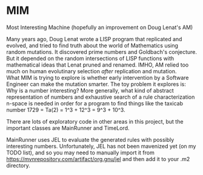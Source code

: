 # MIM
Most Interesting Machine (hopefully an improvement on Doug Lenat's AM)

Many years ago, Doug Lenat wrote a LISP program that replicated and evolved, and tried to find truth about the world of Mathematics using random mutations.
It discovered prime numbers and Goldbach's conjecture. But it depended on the random intersections of LISP functions with mathematical ideas that Lenat pruned and renamed.
IMHO, AM relied too much on human evolutinary selection *after* replication and mutation.  
What MIM is trying to explore is whether early intervention by a Software Engineer can make the mutation smarter.
The toy problem it explores is: Why is a number interesting?
More generally, what kind of abstract representation of numbers and exhaustive search of a rule characterization n-space 
is needed in order for a program to find things like the taxicab number 1729 = Ta(2) = 1^3 + 12^3 = 9^3 + 10^3.

There are lots of exploratory code in other areas in this project, but the important classes are MainRunner and TimeLord.

MainRunner uses JEL to evaluate the generated rules with possibly interesting numbers.
Unfortunately, JEL has not been mavenized yet (on my TODO list), and so you may need to manually import it
from https://mvnrepository.com/artifact/org.gnu/jel and then add it to your .m2 directory.

